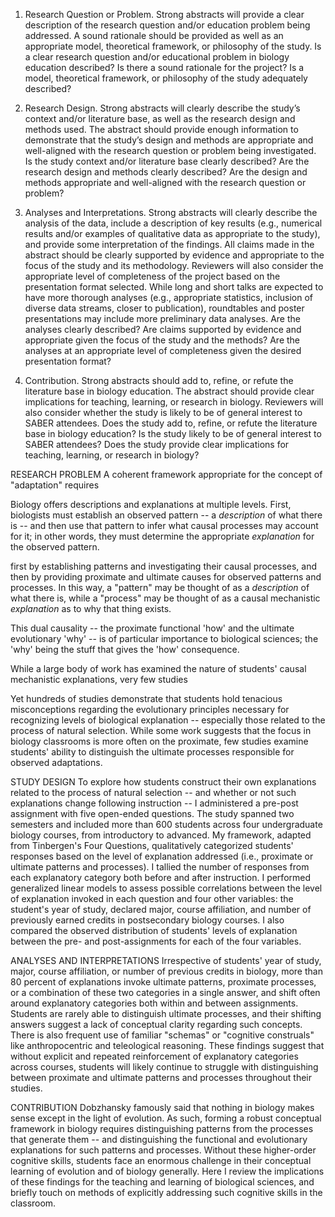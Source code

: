 1. Research Question or Problem. Strong abstracts will provide a clear description of the research question and/or education problem being addressed. A sound rationale should be provided as well as an appropriate model, theoretical framework, or philosophy of the study.
Is a clear research question and/or educational problem in biology education described?
Is there a sound rationale for the project?
Is a model, theoretical framework, or philosophy of the study adequately described?

2. Research Design. Strong abstracts will clearly describe the study’s context and/or literature base, as well as the research design and methods used. The abstract should provide enough information to demonstrate that the study’s design and methods are appropriate and well-aligned with the research question or problem being investigated.
Is the study context and/or literature base clearly described?
Are the research design and methods clearly described?
Are the design and methods appropriate and well-aligned with the research question or problem?

3. Analyses and Interpretations. Strong abstracts will clearly describe the analysis of the data, include a description of key results (e.g., numerical results and/or examples of qualitative data as appropriate to the study), and provide some interpretation of the findings. All claims made in the abstract should be clearly supported by evidence and appropriate to the focus of the study and its methodology. Reviewers will also consider the appropriate level of completeness of the project
based on the presentation format selected. While long and short talks are expected to have more thorough analyses (e.g., appropriate statistics, inclusion of diverse data streams, closer to publication), roundtables and poster presentations may include more preliminary data analyses.
Are the analyses clearly described?
Are claims supported by evidence and appropriate given the focus of the study and the methods?
Are the analyses at an appropriate level of completeness given the desired presentation format?

4. Contribution. Strong abstracts should add to, refine, or refute the literature base in biology education. The abstract should provide clear implications for teaching, learning, or research in biology. Reviewers will also consider whether the study is likely to be of general interest to SABER attendees. 
Does the study add to, refine, or refute the literature base in biology education?
Is the study likely to be of general interest to SABER attendees?
Does the study provide clear implications for teaching, learning, or research in biology?



RESEARCH PROBLEM
A coherent framework appropriate for the concept of "adaptation" requires 

Biology offers descriptions and explanations at multiple levels. First, biologists must establish an observed pattern -- a _description_ of what there is -- and then use that pattern to infer what causal processes may account for it; in other words, they must determine the appropriate _explanation_ for the observed pattern.  


first by establishing patterns and investigating their causal processes, and then by providing proximate and ultimate causes for observed patterns and processes. In this way, a "pattern" may be thought of as a _description_ of what there is, while a "process" may be thought of as a causal mechanistic _explanation_ as to why that thing exists.  


This dual causality -- the proximate functional 'how' and the ultimate evolutionary 'why' -- is of particular importance to biological sciences; the 'why' being the stuff that gives the 'how' consequence. 

While a large body of work has examined the nature of students' causal mechanistic explanations, very few studies 


Yet hundreds of studies demonstrate that students hold tenacious misconceptions regarding the evolutionary principles necessary for recognizing levels of biological explanation -- especially those related to the process of natural selection. While some work suggests that the focus in biology classrooms is more often on the proximate, few studies examine students' ability to distinguish the ultimate processes responsible for observed adaptations.

STUDY DESIGN
To explore how students construct their own explanations related to the process of natural selection -- and whether or not such explanations change following instruction -- I administered a pre-post assignment with five open-ended questions. The study spanned two semesters and included more than 600 students across four undergraduate biology courses, from introductory to advanced. My framework, adapted from Tinbergen's Four Questions, qualitatively categorized students' responses based on the level of explanation addressed (i.e., proximate or ultimate patterns and processes). I tallied the number of responses from each explanatory category both before and after instruction. I performed generalized linear models to assess possible correlations between the level of explanation invoked in each question and four other variables: the student's year of study, declared major, course affiliation, and number of previously earned credits in postsecondary biology courses. I also compared the observed distribution of students' levels of explanation between the pre- and post-assignments for each of the four variables.

ANALYSES AND INTERPRETATIONS
Irrespective of students' year of study, major, course affiliation, or number of previous credits in biology, more than 80 percent of explanations invoke ultimate patterns, proximate processes, or a combination of these two categories in a single answer, and shift often around explanatory categories both within and between assignments. Students are rarely able to distinguish ultimate processes, and their shifting answers suggest a lack of conceptual clarity regarding such concepts. There is also frequent use of familiar "schemas" or "cognitive construals" like anthropocentric and teleological reasoning. These findings suggest that without explicit and repeated reinforcement of explanatory categories across courses, students will likely continue to struggle with distinguishing between proximate and ultimate patterns and processes throughout their studies.

CONTRIBUTION
Dobzhansky famously said that nothing in biology makes sense except in the light of evolution. As such, forming a robust conceptual framework in biology requires distinguishing patterns from the processes that generate them -- and distinguishing the functional and evolutionary explanations for such patterns and processes. Without these higher-order cognitive skills, students face an enormous challenge in their conceptual learning of evolution and of biology generally. Here I review the implications of these findings for the teaching and learning of biological sciences, and briefly touch on methods of explicitly addressing such cognitive skills in the classroom.